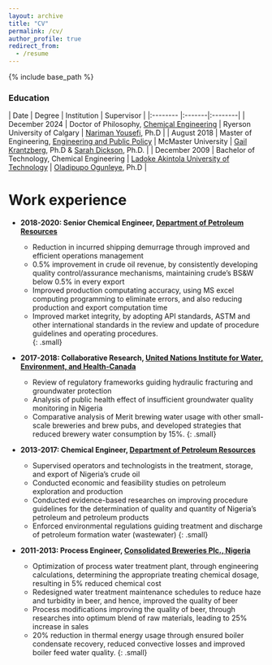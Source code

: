 ```yaml
---
layout: archive
title: "CV"
permalink: /cv/
author_profile: true
redirect_from:
  - /resume
---
```


{% include base_path %}

### Education

| Date              | Degree | Institution | Supervisor |
|:--------          |:-------|:--------|
| December 2024        | Doctor of Philosophy, [Chemical Engineering](https://www.ryerson.ca/chemical/)   | Ryerson University of Calgary   | [Nariman Yousefi](https://www.ryerson.ca/chemical/people/faculty/nariman-yousefi/), Ph.D |
| August 2018        | Master of Engineering, [Engineering and Public Policy](https://www.eng.mcmaster.ca/sept/programs/degree-options/mepp/engineering-and-public-policy)                   | McMaster University      | [Gail Krantzberg](https://www.eng.mcmaster.ca/people/faculty/gail-krantzberg), Ph.D & [Sarah Dickson](https://www.eng.mcmaster.ca/civil/people/faculty/sarah-dickson), Ph.D. |
| December 2009     | Bachelor of Technology, Chemical Engineering               | [Ladoke Akintola University of Technology](https://lautech.edu.ng/)      | [Oladipupo Ogunleye](https://scholar.google.com.au/citations?user=cW-C47gAAAAJ&hl=en), Ph.D |

Work experience
======
* **2018-2020: Senior Chemical Engineer, [Department of Petroleum Resources](https://www.dpr.gov.ng/)**
  * Reduction in incurred shipping demurrage through improved and efficient operations management
  * 0.5% improvement in crude oil revenue, by consistently developing quality control/assurance mechanisms, maintaining crude’s BS&W below 0.5% in every export
  * Improved production computating accuracy, using MS excel computing programming to eliminate errors, and also reducing production and export computation time
  * Improved market integrity, by adopting API standards, ASTM and other international standards in the review and update of procedure guidelines and operating procedures.  
  {: .small}


* **2017-2018: Collaborative Research, [United Nations Institute for Water, Environment, and Health-Canada](https://inweh.unu.edu/)**
  * Review of regulatory frameworks guiding hydraulic fracturing and groundwater protection
  * Analysis of public health effect of insufficient groundwater quality monitoring in Nigeria
  * Comparative analysis of Merit brewing water usage with other small-scale breweries and brew pubs, and developed strategies that reduced brewery water consumption by 15%.
  {: .small}
  
  
* **2013-2017: Chemical Engineer, [Department of Petroleum Resources](https://www.dpr.gov.ng/)**
  * Supervised operators and technologists in the treatment, storage, and export of Nigeria’s crude oil
  * Conducted economic and feasibility studies on petroleum exploration and production
  * Conducted evidence-based researches on improving procedure guidelines for the determination of quality and quantity of Nigeria’s petroleum and petroleum products
  * Enforced environmental regulations guiding treatment and discharge of petroleum formation water (wastewater)
  {: .small}
  
  
* **2011-2013: Process Engineer, [Consolidated Breweries Plc., Nigeria](https://nbplc.com/news/?p=67#)**
  * Optimization of process water treatment plant, through engineering calculations, determining the appropriate treating chemical dosage, resulting in 5% reduced chemical cost 
  * Redesigned water treatment maintenance schedules to reduce haze and turbidity in beer, and hence, improved the quality of beer
  * Process modifications improving the quality of beer, through researches into optimum blend of raw materials, leading to 25% increase in sales
  * 20% reduction in thermal energy usage through ensured boiler condensate recovery, reduced convective losses and improved boiler feed water quality. 
  {: .small}
